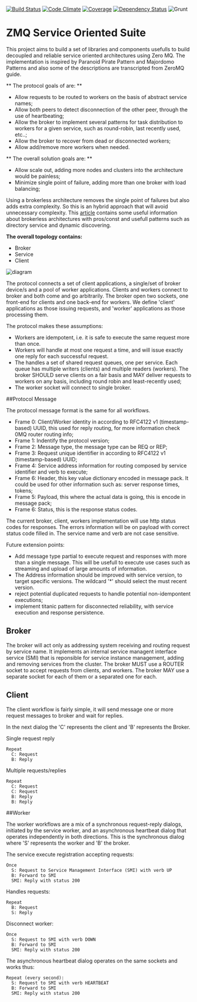 [![Build Status](https://travis-ci.org/pjanuario/zmq-service-suite.svg?branch=master)](https://travis-ci.org/pjanuario/zmq-service-suite)
[![Code Climate](https://codeclimate.com/github/pjanuario/zmq-service-suite.png)](https://codeclimate.com/github/pjanuario/zmq-service-suite)
[![Coverage](http://img.shields.io/codeclimate/coverage/github/pjanuario/zmq-service-suite.svg)](https://codeclimate.com/github/pjanuario/zmq-service-suite)
[![Dependency Status](https://gemnasium.com/pjanuario/zmq-service-suite.svg)](https://gemnasium.com/pjanuario/zmq-service-suite)
![Grunt](https://cdn.gruntjs.com/builtwith.png)

# ZMQ Service Oriented Suite

This project aims to build a set of libraries and components usefulls to build decoupled and reliable service oriented architectures using Zero MQ. The implementation is inspired by Paranoid Pirate Pattern and Majordomo Patterns and also some of the descriptions are transcripted from ZeroMQ guide.

** The protocol goals of are: **

* Allow requests to be routed to workers on the basis of abstract service names;
* Allow both peers to detect disconnection of the other peer, through the use of heartbeating;
* Allow the broker to implement several patterns for task distribution to workers for a given service, such as round-robin, last recently used, etc..;
* Allow the broker to recover from dead or disconnected workers;
* Allow add/remove more workers when needed.

** The overall solution goals are: **
* Allow scale out, adding more nodes and clusters into the architecture would be painless;
* Minimize single point of failure, adding more than one broker with load balancing;

Using a brokerless architecture removes the single point of failures but also adds extra complexity.
So this is an hybrid approach that will avoid unnecessary complexity.
This [article](http://zeromq.org/whitepapers:brokerless) contains some useful information about brokerless architectures with pros/const and usefull patterns such as directory service and dynamic discovering.


**The overall topology contains:**
* Broker
* Service
* Client

![diagram](https://cloud.githubusercontent.com/assets/477458/3318005/f21ff090-f712-11e3-85ae-44423e0be998.png)

The protocol connects a set of client applications, a single/set of broker device/s and a pool of worker applications. Clients and workers connect to broker and both come and go arbitrarily. The broker open two sockets, one front-end for clients and one back-end for workers.
We define 'client' applications as those issuing requests, and 'worker' applications as those processing them.

The protocol makes these assumptions:
* Workers are idempotent, i.e. it is safe to execute the same request more than once.
* Workers will handle at most one request a time, and will issue exactly one reply for each successful request.
* The handles a set of shared request queues, one per service. Each queue has multiple writers (clients) and multiple readers (workers). The broker SHOULD serve clients on a fair basis and MAY deliver requests to workers on any basis, including round robin and least-recently used;
* The worker socket will connect to single broker.

##Protocol Message

The protocol message format is the same for all workflows.

* Frame 0: Client/Worker identity in according to RFC4122 v1 (timestamp-based) UUID, this used for reply routing, for more information check 0MQ router routing info;
* Frame 1: Indentify the protocol version;
* Frame 2: Message type, the message type can be REQ or REP;
* Frame 3: Request unique identifier in according to RFC4122 v1 (timestamp-based) UUID;
* Frame 4: Service address information for routing composed by service identifier and verb to execute;
* Frame 6: Header, this key value dictionary encoded in message pack. It could be used for other information such as: server response times, tokens;
* Frame 5: Payload, this where the actual data is going, this is encode in message pack;
* Frame 6: Status, this is the response status codes.

The current broker, client, workers implementation will use http status codes for responses. The errors information will be on payload with correct status code filled in.
The service name and verb are not case sensitive.

Future extension points:
* Add message type partial to execute request and responses with more than a single message. This will be usefull to execute use cases such as streaming and upload of large amounts of information.
* The Address information should be improved with service version, to target specific versions. The wildcard '*' should select the must recent version.
* reject potential duplicated requests to handle potential non-idempontent executions;
* implement titanic pattern for disconnected reliability, with service execution and response persistence.


## Broker

The broker will act only as addressing system receiving and routing request by service name. It implements an internal service managent interface service (SMI) that is reponsible for service instance management, adding and removing services from the cluster.
The broker MUST use a ROUTER socket to accept requests from clients, and workers. The broker MAY use a separate socket for each of them or a separated one for each.

## Client

The client workflow is fairly simple, it will send message one or more request messages to broker and wait for replies.

In the next dialog the 'C' represents the client and 'B' represents the Broker.

Single request reply

```
Repeat
  C: Request
  B: Reply
```

Multiple requests/replies

```
Repeat
  C: Request
  C: Request
  B: Reply
  B: Reply
```

##Worker

The worker workflows are a mix of a synchronous request-reply dialogs, initiated by the service worker, and an asynchronous heartbeat dialog that operates independently in both directions. This is the synchronous dialog where 'S' represents the worker and 'B' the broker.

The service execute registration accepting requests:

```
Once
  S: Request to Service Management Interface (SMI) with verb UP
  B: Forward to SMI
  SMI: Reply with status 200
```

Handles requests:

```
Repeat
  B: Request
  S: Reply
```

Disconnect worker:

```
Once
  S: Request to SMI with verb DOWN
  B: Forward to SMI
  SMI: Reply with status 200
```

The asynchronous heartbeat dialog operates on the same sockets and works thus:

```
Repeat (every second):
  S: Request to SMI with verb HEARTBEAT
  B: Forward to SMI
  SMI: Reply with status 200
```
